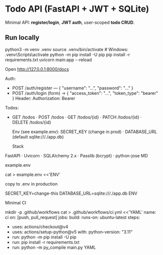 # Todo API (FastAPI + JWT + SQLite)

Minimal API: **register/login**, **JWT auth**, user-scoped **todo CRUD**.

## Run locally

python3 -m venv .venv
source .venv/bin/activate        # Windows: .venv\Scripts\activate
python -m pip install -U pip
pip install -r requirements.txt
uvicorn main:app --reload

Open http://127.0.0.1:8000/docs

Auth:
- POST /auth/register — { "username": "...", "password": "..." }
- POST /auth/login (form) → { "access_token": "...", "token_type": "bearer" }
Header: Authorization: Bearer <token>

Todos:
- GET /todos · POST /todos · GET /todos/{id} · PATCH /todos/{id} · DELETE /todos/{id}

  Env (see example.env):
  SECRET_KEY (change in prod) · DATABASE_URL (default sqlite:///./app.db)

  Stack

FastAPI · Uvicorn · SQLAlchemy 2.x · Passlib (bcrypt) · python-jose
MD

example.env

cat > example.env <<'ENV'

copy to .env in production

SECRET_KEY=change-this
DATABASE_URL=sqlite:///./app.db
ENV

Minimal CI

mkdir -p .github/workflows
cat > .github/workflows/ci.yml <<'YAML'
name: ci
on: [push, pull_request]
jobs:
build:
runs-on: ubuntu-latest
steps:
- uses: actions/checkout@v4
- uses: actions/setup-python@v5
with:
python-version: "3.11"
- run: python -m pip install -U pip
- run: pip install -r requirements.txt
- run: python -m py_compile main.py
YAML
